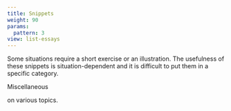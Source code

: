 ```yaml
---
title: Snippets
weight: 90
params:
  pattern: 3
view: list-essays
---
```


Some situations require a short exercise or an illustration. The usefulness of these snippets is situation-dependent and it is difficult to put them in a specific category.

Miscellaneous


 on various topics.
